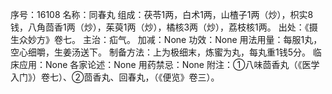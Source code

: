 序号：16108
名称：同春丸
组成：茯苓1两，白术1两，山楂子1两（炒），枳实8钱，八角茴香1两（炒），茱萸1两（炒），橘核3两（炒），荔枝核1两。
出处：《摄生众妙方》卷七。
主治：疝气。
加减：None
功效：None
用法用量：每服1丸，空心细嚼，生姜汤送下。
制备方法：上为极细末，炼蜜为丸，每丸重1钱5分。
临床应用：None
各家论述：None
用药禁忌：None
附注：①八味茴香丸（《医学入门》）卷七）、②茴香丸、回春丸，（《便览》卷三）。
